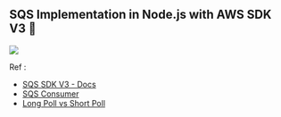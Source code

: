 ## SQS Implementation in Node.js with AWS SDK V3 🧩

![](https://miro.medium.com/v2/resize:fit:1200/1*9z3sbaE6yGT1Ukau8iq4ew.png)

Ref :

- [SQS SDK V3 - Docs](https://docs.aws.amazon.com/AWSJavaScriptSDK/v3/latest/client/sqs/command/SendMessageCommand/)
- [SQS Consumer](https://www.npmjs.com/package/sqs-consumer)
- [Long Poll vs Short Poll](https://flofuchs.com/taking-a-look-at-aws-sqs-short-and-long-polling)
